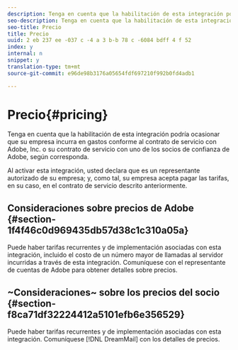 ```yaml
---
description: Tenga en cuenta que la habilitación de esta integración podría ocasionar que su empresa incurra en gastos conforme al contrato de servicio con Adobe, Inc. o su contrato de servicio con uno de los socios de confianza de Adobe, según corresponda.
seo-description: Tenga en cuenta que la habilitación de esta integración podría ocasionar que su empresa incurra en gastos conforme al contrato de servicio con Adobe, Inc. o su contrato de servicio con uno de los socios de confianza de Adobe, según corresponda.
seo-title: Precio
title: Precio
uuid: 2 eb 237 ee -037 c -4 a 3 b-b 78 c -6084 bdff 4 f 52
index: y
internal: n
snippet: y
translation-type: tm+mt
source-git-commit: e96de98b3176a05654fdf697210f992b0fd4adb1

---
```



# Precio{#pricing}

Tenga en cuenta que la habilitación de esta integración podría ocasionar que su empresa incurra en gastos conforme al contrato de servicio con Adobe, Inc. o su contrato de servicio con uno de los socios de confianza de Adobe, según corresponda.

Al activar esta integración, usted declara que es un representante autorizado de su empresa; y, como tal, su empresa acepta pagar las tarifas, en su caso, en el contrato de servicio descrito anteriormente.

## Consideraciones sobre precios de Adobe {#section-1f4f46c0d969435db57d38c1c310a05a}

Puede haber tarifas recurrentes y de implementación asociadas con esta integración, incluido el costo de un número mayor de llamadas al servidor incurridas a través de esta integración. Comuníquese con el representante de cuentas de Adobe para obtener detalles sobre precios.

## ~Consideraciones~ sobre los precios del socio {#section-f8ca71df32224412a5101efb6e356529}

Puede haber tarifas recurrentes y de implementación asociadas con esta integración. Comuníquese [!DNL DreamMail] con los detalles de precios.
